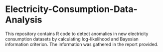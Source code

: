# Electricity-Consumption-Data-Analysis

This repository contains R code to detect anomalies in new electricity consumption datasets by calculating log-likelihood and Bayesian information criterion.  The information was gathered in the report 
provided.
